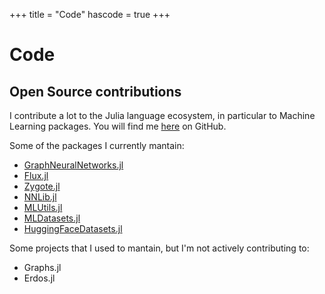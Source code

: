 +++
title = "Code"
hascode = true
+++

# Code

## Open Source contributions

I contribute a lot to the Julia language ecosystem, in particular to Machine Learning packages. You will find me [here](https://github.com/CarloLucibello/) on GitHub.

Some of the packages I currently mantain:

- [GraphNeuralNetworks.jl](https://github.com/CarloLucibello/GraphNeuralNetworks.jl)
- [Flux.jl](fluxml.ai/)
- [Zygote.jl](https://github.com/FluxML/Zygote.jl)
- [NNLib.jl](https://github.com/FluxML/NNlib.jl)
- [MLUtils.jl](https://github.com/JuliML/MLUtils.jl)
- [MLDatasets.jl](https://github.com/JuliaML/MLDatasets.jl)
- [HuggingFaceDatasets.jl](https://github.com/CarloLucibello/HuggingFaceDatasets.jl)

Some projects that I used to mantain, but I'm not actively contributing to:
- Graphs.jl
- Erdos.jl


